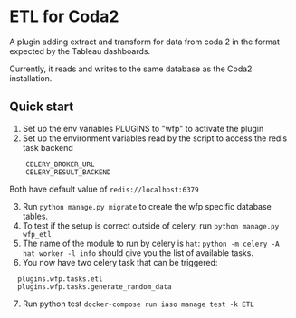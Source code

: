 # ETL for Coda2

A plugin adding extract and transform for data from coda 2 in the format expected by the Tableau dashboards.

Currently, it reads and writes to the same database as the Coda2 installation.

## Quick start

1. Set up the env variables PLUGINS to "wfp" to activate the plugin
2. Set up the environment variables read by the script to access the redis task backend

```
    CELERY_BROKER_URL
    CELERY_RESULT_BACKEND
```

Both have default value of `redis://localhost:6379`

3. Run `python manage.py migrate` to create the wfp specific database tables.
4. To test if the setup is correct outside of celery, run `python manage.py wfp_etl`
5. The name of the module to run by celery is `hat`: `python -m celery -A hat worker -l info` should give you the list of available tasks.
6. You now have two celery task that can be triggered:

```
  plugins.wfp.tasks.etl
  plugins.wfp.tasks.generate_random_data
```

7. Run python test `docker-compose run iaso manage test -k ETL`
